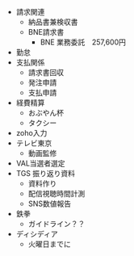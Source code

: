 * 請求関連
	* 納品書兼検収書
	* BNE請求書
		* BNE 業務委託　257,600円 
* 勤怠
* 支払関係
	* 請求書回収
	* 発注申請
	* 支払申請
* 経費精算
	* おぶやん杯
	* タクシー
* zoho入力
* テレビ東京
	* 動画監修
* VAL当選者選定
* TGS 振り返り資料
	* 資料作り
	* 配信視聴時間計測
	* SNS数値報告
* 鉄拳
	* ガイドライン？？
* ディシディア
	* 火曜日までに